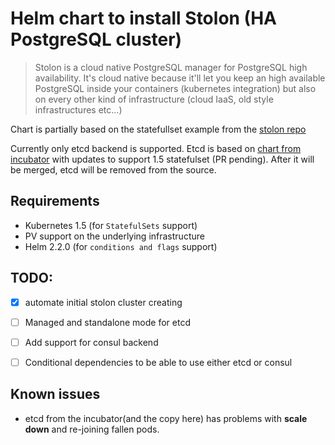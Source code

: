 # Helm chart to install Stolon (HA PostgreSQL cluster)

> Stolon is a cloud native PostgreSQL manager for PostgreSQL high availability.
> It's cloud native because it'll let you keep an high available PostgreSQL inside your containers
> (kubernetes integration) but also on every other kind of infrastructure
> (cloud IaaS, old style infrastructures etc...)

Chart is partially based on the statefullset example from the [stolon repo](https://github.com/sorintlab/stolon/tree/master/examples/kubernetes/statefulset)

Currently only etcd backend is supported.
Etcd is based on [chart from incubator](https://github.com/kubernetes/charts/tree/master/incubator/etcd) with updates to support 1.5 statefulset (PR pending).
After it will be merged, etcd will be removed from the source. 


## Requirements
* Kubernetes 1.5 (for `StatefulSets` support)
* PV support on the underlying infrastructure
* Helm 2.2.0 (for `conditions and flags` support)


## TODO:
- [x] automate initial stolon cluster creating
- [ ] Managed and standalone mode for etcd
- [ ] Add support for consul backend
- [ ] Conditional dependencies to be able to use either etcd or consul


## Known issues
* etcd from the incubator(and the copy here) has problems with **scale down** and re-joining fallen pods.

 